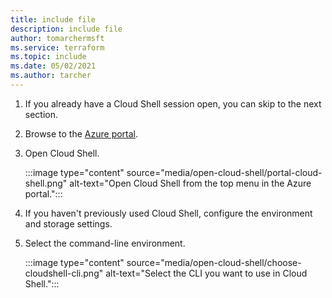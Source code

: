 ```yaml
---
title: include file
description: include file
author: tomarchermsft
ms.service: terraform
ms.topic: include
ms.date: 05/02/2021
ms.author: tarcher
---
```


1. If you already have a Cloud Shell session open, you can skip to the next section.

1. Browse to the [Azure portal](https://portal.azure.com).

1. Open Cloud Shell.

    :::image type="content" source="media/open-cloud-shell/portal-cloud-shell.png" alt-text="Open Cloud Shell from the top menu in the Azure portal.":::

1. If you haven't previously used Cloud Shell, configure the environment and storage settings.

1. Select the command-line environment.

    :::image type="content" source="media/open-cloud-shell/choose-cloudshell-cli.png" alt-text="Select the CLI you want to use in Cloud Shell.":::
